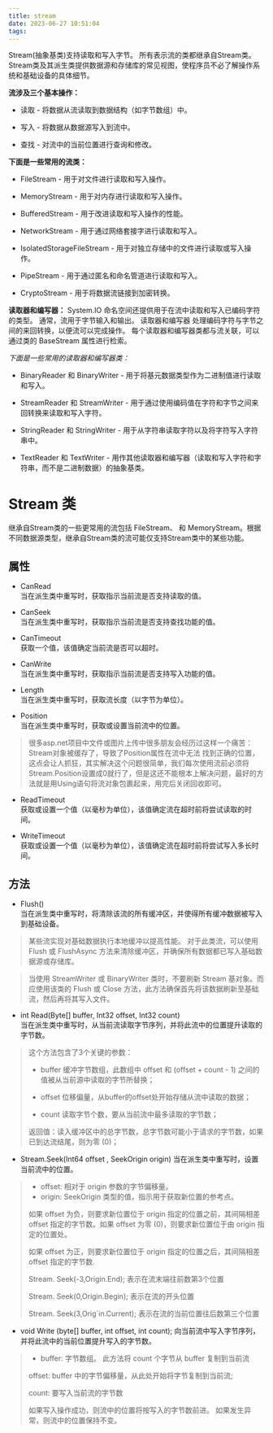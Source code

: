 ```yaml
---
title: stream
date: 2023-06-27 10:51:04
tags:
---
```


Stream(抽象基类)支持读取和写入字节。 所有表示流的类都继承自Stream类。 Stream类及其派生类提供数据源和存储库的常见视图，使程序员不必了解操作系统和基础设备的具体细节。

**流涉及三个基本操作：**

+ 读取 - 将数据从流读取到数据结构（如字节数组）中。

+ 写入 - 将数据从数据源写入到流中。

+ 查找 - 对流中的当前位置进行查询和修改。

**下面是一些常用的流类：**

+ FileStream - 用于对文件进行读取和写入操作。

+ MemoryStream - 用于对内存进行读取和写入操作。

+ BufferedStream - 用于改进读取和写入操作的性能。

+ NetworkStream - 用于通过网络套接字进行读取和写入。

+ IsolatedStorageFileStream - 用于对独立存储中的文件进行读取或写入操作。

+ PipeStream - 用于通过匿名和命名管道进行读取和写入。

+ CryptoStream - 用于将数据流链接到加密转换。

**读取器和编写器：**
System.IO 命名空间还提供用于在流中读取和写入已编码字符的类型。 通常，流用于字节输入和输出。 读取器和编写器 处理编码字符与字节之间的来回转换，以便流可以完成操作。 每个读取器和编写器类都与流关联，可以通过类的 BaseStream 属性进行检索。

*下面是一些常用的读取器和编写器类：*

+ BinaryReader 和 BinaryWriter - 用于将基元数据类型作为二进制值进行读取和写入。

+ StreamReader 和 StreamWriter - 用于通过使用编码值在字符和字节之间来回转换来读取和写入字符。

+ StringReader 和 StringWriter - 用于从字符串读取字符以及将字符写入字符串中。

+ TextReader 和 TextWriter - 用作其他读取器和编写器（读取和写入字符和字符串，而不是二进制数据）的抽象基类。

# Stream 类

继承自Stream类的一些更常用的流包括 FileStream、 和 MemoryStream。根据不同数据源类型，继承自Stream类的流可能仅支持Stream类中的某些功能。 

## 属性

+ CanRead	
当在派生类中重写时，获取指示当前流是否支持读取的值。

+ CanSeek	
当在派生类中重写时，获取指示当前流是否支持查找功能的值。

+ CanTimeout	
获取一个值，该值确定当前流是否可以超时。

+ CanWrite	
当在派生类中重写时，获取指示当前流是否支持写入功能的值。

+ Length	
当在派生类中重写时，获取流长度（以字节为单位）。

+ Position	
当在派生类中重写时，获取或设置当前流中的位置。

 > 很多asp.net项目中文件或图片上传中很多朋友会经历过这样一个痛苦：Stream对象被缓存了，导致了Position属性在流中无法
找到正确的位置，这点会让人抓狂，其实解决这个问题很简单，我们每次使用流前必须将Stream.Position设置成0就行了，但是这还不能根本上解决问题，最好的方法就是用Using语句将流对象包裹起来，用完后关闭回收即可。

+ ReadTimeout	
获取或设置一个值（以毫秒为单位），该值确定流在超时前将尝试读取的时间。

+ WriteTimeout	
获取或设置一个值（以毫秒为单位），该值确定流在超时前将尝试写入多长时间。

## 方法

+ Flush()	
当在派生类中重写时，将清除该流的所有缓冲区，并使得所有缓冲数据被写入到基础设备。

> 某些流实现对基础数据执行本地缓冲以提高性能。 对于此类流，可以使用 Flush 或 FlushAsync 方法来清除缓冲区，并确保所有数据都已写入基础数据源或存储库。

> 当使用 StreamWriter 或 BinaryWriter 类时，不要刷新 Stream 基对象。而应使用该类的 Flush 或 Close 方法，此方法确保首先将该数据刷新至基础流，然后再将其写入文件。

+ int Read(Byte[] buffer, Int32 offset, Int32 count)	
当在派生类中重写时，从当前流读取字节序列，并将此流中的位置提升读取的字节数。
> 这个方法包含了3个关键的参数：
> 
> + buffer 缓冲字节数组，此数组中 offset 和 (offset + count - 1) 之间的值被从当前源中读取的字节所替换；
> 
> + offset 位移偏量，从buffer的offset处开始存储从流中读取的数据；
> 
> + count 读取字节个数，要从当前流中最多读取的字节数；
>
> 返回值：读入缓冲区中的总字节数，总字节数可能小于请求的字节数，如果已到达流结尾，则为零 (0)；

+ Stream.Seek(Int64 offset , SeekOrigin origin)
当在派生类中重写时，设置当前流中的位置。
> + offset: 相对于 origin 参数的字节偏移量。
> + origin: SeekOrigin 类型的值，指示用于获取新位置的参考点。
>
> 如果 offset 为负，则要求新位置位于 origin 指定的位置之前，其间隔相差 offset 指定的字节数。如果 offset 为零 (0)，则要求新位置位于由 origin 指定的位置处。
> 
> 如果 offset 为正，则要求新位置位于 origin 指定的位置之后，其间隔相差 offset 指定的字节数.
> 
> Stream. Seek(-3,Origin.End);  表示在流末端往前数第3个位置
> 
> Stream. Seek(0,Origin.Begin); 表示在流的开头位置
> 
> Stream. Seek(3,Orig`in.Current); 表示在流的当前位置往后数第三个位置
>

+ void Write (byte[] buffer, int offset, int count); 向当前流中写入字节序列，并将此流中的当前位置提升写入的字节数。
> + buffer: 字节数组。 此方法将 count 个字节从 buffer 复制到当前流
>
> offset: buffer 中的字节偏移量，从此处开始将字节复制到当前流;
>
> count: 要写入当前流的字节数
>
> 如果写入操作成功，则流中的位置将按写入的字节数前进。 如果发生异常，则流中的位置保持不变。





